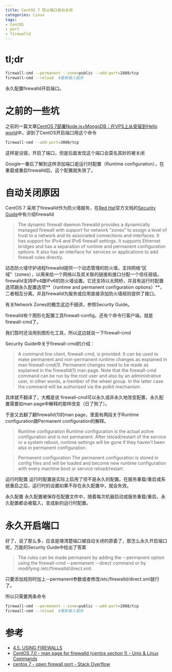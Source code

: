 ```yaml
---
title: CentOS 7 防止端口自动关闭
categories: Linux
tags:
- CentOS
- port
- firewalld
---
```


# tl;dr

```bash
firewall-cmd --permanent --zone=public --add-port=2888/tcp
firewall-cmd --reload  #重新载入服务
```

永久配置firewalld开启端口。

# 之前的一些坑

之前的一篇文章[CentOS 7部署Node.js+MongoDB：在VPS上从安装到Hello world][]中，讲到了CentOS开启端口用这个命令

```bash
firewall-cmd --add-port=3000/tcp
```

这样是没错，开启了端口，但是后面发现这个端口会莫名其妙的被关闭

Google一番后了解到这样添加端口是运行时配置（Runtime configuration），在重载或重启firewalld后，这个配置就失效了。

# 自动关闭原因

CentOS 7 采用了firewalld作为防火墙服务，在[Red Hat][]官方文档的[Security Guide][]中有介绍firewalld

>The dynamic firewall daemon firewalld provides a dynamically managed firewall with support for network “zones” to assign a level of trust to a network and its associated connections and interfaces. It has support for IPv4 and IPv6 firewall settings. It supports Ethernet bridges and has a separation of runtime and permanent configuration options. It also has an interface for services or applications to add firewall rules directly.

动态防火墙守护进程firewalld提供一个动态管理的防火墙，支持网络“区域”（zones），以用来给一个网络以及其关联的链接和接口分配一个信任层级。firewalld支持IPv4跟IPv6的防火墙设置。它还支持以太网桥，并且有运行时配置选项跟永久配置选项**（runtime and permanent configuration options）**，二者相互分离。并且firewalld为服务或应用直接添加防火墙规则提供了接口。

有关Network Zones的概念这边不细讲，参照Security Guide。

firewalld有个图形化配置工具firewall-config，还有个命令行客户端，就是firewall-cmd了。

我们暂时还没用到图形化工具，所以这边就说一下firewall-cmd

Security Guide中关于firewall-cmd的介绍：

>A command line client, firewall-cmd, is provided. It can be used to make permanent and non-permanent runtime changes as explained in man firewall-cmd(1). Permanent changes need to be made as explained in the firewalld(1) man page. Note that the firewall-cmd command can be run by the root user and also by an administrative user, in other words, a member of the wheel group. In the latter case the command will be authorized via the polkit mechanism.

具体就不翻译了，大概是说
firewall-cmd可以永久或非永久地改变配置，永久配置需要如man page中解释的那样改变（日了狗了）。

于是又去翻了翻firewalld(1)的man page，里面有两段关于Runtime configuration跟Permanent configuration的解释。

>Runtime configuration
       Runtime configuration is the actual active configuration and is not permanent. After
       reload/restart of the service or a system reboot, runtime settings will be gone if they
       haven't been also in permanent configuration.

>Permanent configuration
   The permanent configuration is stored in config files and will be loaded and become new
   runtime configuration with every machine boot or service reload/restart.

运行时配置
        运行时配置是实际上启用了但不是永久的配置。在服务重载/重启或系统重启之后，运行时的设置如果不存在永久配置中，就会失效。

永久配置
        永久配置被保存在配置文件中，随着每次机器启动或服务重载/重启，永久配置都会被载入，变成新的运行时配置。

# 永久开启端口

好了，说了那么多，应该是理清楚端口被自动关闭的原委了，那怎么永久开启端口呢，万能的Security Guide中给出了答案

>The rules can be made permanent by adding the --permanent option using the firewall-cmd --permanent --direct command or by modifying /etc/firewalld/direct.xml. 

只要添加规则时加上--permanent参数或者修改/etc/firewalld/direct.xml就行了。

所以只需要两条命令

```bash
firewall-cmd --permanent --zone=public --add-port=2888/tcp
firewall-cmd --reload  #重新载入服务
```

# 参考

* [4.5. USING FIREWALLS][Security Guide]
* [CentOS 7.0 - man page for firewalld (centos section 1) - Unix & Linux Commands][]
* [centos 7 - open firewall port - Stack Overflow][]





[CentOS 7部署Node.js+MongoDB：在VPS上从安装到Hello world]: http://blog.csdn.net/azureternite/article/details/52349326
[Red Hat]: https://www.redhat.com/en
[Security Guide]: https://access.redhat.com/documentation/en-US/Red_Hat_Enterprise_Linux/7/html/Security_Guide/sec-Using_Firewalls.html
[CentOS 7.0 - man page for firewalld (centos section 1) - Unix & Linux Commands]: http://www.unix.com/man-page/centos/1/firewalld/
[centos 7 - open firewall port - Stack Overflow]: http://stackoverflow.com/questions/24729024/centos-7-open-firewall-port
